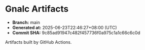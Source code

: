 # Gnalc Artifacts

- **Branch:** main
- **Generated at:** 2025-06-23T22:46:27+08:00 (UTC)
- **Commit SHA:** 9c85ad91947c482f457736f0a975c1a1c66c6c0d

Artifacts built by GitHub Actions.  
